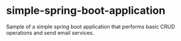 # simple-spring-boot-application
Sample of a simple spring boot application that performs basic CRUD operations and send email services.

